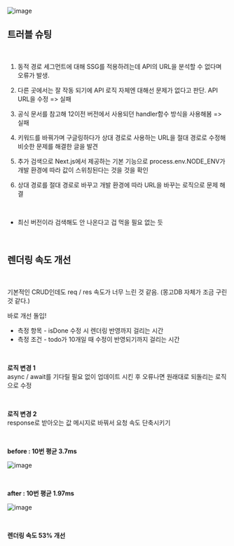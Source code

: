 ![image](https://github.com/jhchoi1182/next-todo/assets/116577489/37675973-b846-4f0e-bfa8-05c13919ec9b)



## 트러블 슈팅

<br>

1. 동적 경로 세그먼트에 대해 SSG를 적용하려는데 API의 URL을 분석할 수 없다며 오류가 발생.

2. 다른 곳에서는 잘 작동 되기에 API 로직 자체엔 대해선 문제가 없다고 판단. API URL을 수정 => 실패

3. 공식 문서를 참고해 12이전 버전에서 사용되던 handler함수 방식을 사용해봄 => 실패

4. 키워드를 바꿔가며 구글링하다가 상대 경로로 사용하는 URL을 절대 경로로 수정해 비슷한 문제를 해결한 글을 발견

5. 추가 검색으로 Next.js에서 제공하는 기본 기능으로 process.env.NODE_ENV가 개발 환경에 따라 값이 스위칭된다는 것을 것을 확인

6. 상대 경로를 절대 경로로 바꾸고 개발 환경에 따라 URL을 바꾸는 로직으로 문제 해결
<br>

- 최신 버전이라 검색해도 안 나온다고 겁 먹을 필요 없는 듯

<br>

## 렌더링 속도 개선

<br>

기본적인 CRUD인데도 req / res 속도가 너무 느린 것 같음. (몽고DB 자체가 조금 구린 것 같다.)

바로 개선 돌입!

- 측정 항목 - isDone 수정 시 렌더링 반영까지 걸리는 시간
- 측정 조건 - todo가 10개일 때 수정이 반영되기까지 걸리는 시간

<br>

**로직 변경 1**   
async / await를 기다릴 필요 없이 업데이트 시킨 후 오류나면 원래대로 되돌리는 로직으로 수정

<br>

**로직 변경 2**   
response로 받아오는 값 메시지로 바꿔서 요청 속도 단축시키기

<br>

**before : 10번 평균 3.7ms**

 ![image](https://github.com/jhchoi1182/next-todo/assets/116577489/89c418fd-51e5-40b8-a3bc-193b81cf4440)

<br>

**after : 10번 평균 1.97ms**

![image](https://github.com/jhchoi1182/next-todo/assets/116577489/25ada9e9-d9be-4f34-92bf-b11432788951)

<br>

**렌더링 속도 53% 개선**